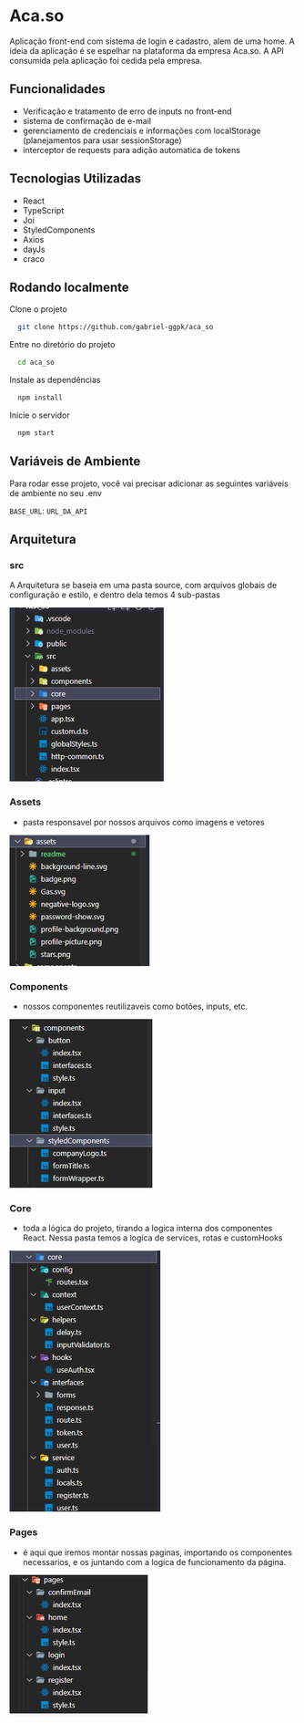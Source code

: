 
# Aca.so

Aplicação front-end com sistema de login e cadastro, alem de uma home. A ideia da aplicação é se espelhar na plataforma da empresa Aca.so.
A API consumida pela aplicação foi cedida pela empresa.


## Funcionalidades

- Verificação e tratamento de erro de inputs no front-end
- sistema de confirmação de e-mail
- gerenciamento de credenciais e informações com localStorage (planejamentos para usar sessionStorage)
- interceptor de requests para adição automatica de tokens


## Tecnologias Utilizadas

- React
- TypeScript
- Joi
- StyledComponents
- Axios
- dayJs
- craco
## Rodando localmente

Clone o projeto

```bash
  git clone https://github.com/gabriel-ggpk/aca_so
```

Entre no diretório do projeto

```bash
  cd aca_so
```

Instale as dependências

```bash
  npm install
```

Inicie o servidor

```bash
  npm start
```


## Variáveis de Ambiente

Para rodar esse projeto, você vai precisar adicionar as seguintes variáveis de ambiente no seu .env

`BASE_URL`: `URL_DA_API`


## Arquitetura
  ### src
  A Arquitetura se baseia em uma pasta source, com arquivos globais de configuração e estilo, e dentro dela temos 4 sub-pastas

  ![Alt text](/src/assets/readme/src.png)
  ### Assets
  - pasta responsavel por nossos arquivos como imagens e vetores

  ![Alt text](/src/assets/readme/assets.png "Optional Title")

  ### Components
  - nossos componentes reutilizaveis como botões, inputs, etc.
  
  ![Alt text](/src/assets/readme/components.png "Optional Title")

  ### Core
  - toda a lógica do projeto, tirando a logica interna dos componentes React. Nessa pasta temos a logica de services, rotas e customHooks

  ![Alt text](/src/assets/readme/core.png "Optional Title")

  ### Pages
  - é aqui que iremos montar nossas paginas, importando os componentes necessarios, e os juntando com a logica de funcionamento da página.

  ![Alt text](/src/assets/readme/pages.png "Optional Title")


